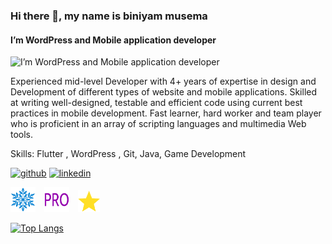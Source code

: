 ### Hi there 👋, my name is biniyam musema
#### I’m WordPress and Mobile application developer
![I’m WordPress and Mobile application developer](https://media.licdn.com/dms/image/D4E16AQE23Ku_H8GjyQ/profile-displaybackgroundimage-shrink_350_1400/0/1710404302011?e=1720656000&v=beta&t=4OkItdNegrqlGMHvbmJ8Ns_5i6eN1bbwFhn1UHu9GLA)

Experienced mid-level Developer with 4+ years of expertise in design and Development of different types of website and mobile applications. Skilled at writing well-designed, testable and efficient code using current best practices in mobile  development. Fast learner, hard worker and team player who is proficient in an array of scripting languages and multimedia Web tools.

Skills: Flutter , WordPress , Git, Java, Game Development




[<img src='https://cdn.jsdelivr.net/npm/simple-icons@3.0.1/icons/github.svg' alt='github' height='40'>](https://github.com/https://github.com/binimuse)  [<img src='https://cdn.jsdelivr.net/npm/simple-icons@3.0.1/icons/linkedin.svg' alt='linkedin' height='40'>](https://www.linkedin.com/in/https://www.linkedin.com/in/biniyam-musema-53b83a186//)  

<a href='https://archiveprogram.github.com/'><img src='https://raw.githubusercontent.com/acervenky/animated-github-badges/master/assets/acbadge.gif' width='40' height='40'></a> <a href='https://github.com/pricing'><img src='https://raw.githubusercontent.com/acervenky/animated-github-badges/master/assets/pro.gif' width='40' height='40'></a> <a href='https://stars.github.com/'><img src='https://raw.githubusercontent.com/acervenky/animated-github-badges/master/assets/starbadge.gif' width='35' height='35'></a> 



[![Top Langs](https://github-readme-stats.vercel.app/api/top-langs/?username=binimuse)](https://github.com/anuraghazra/github-readme-stats)



